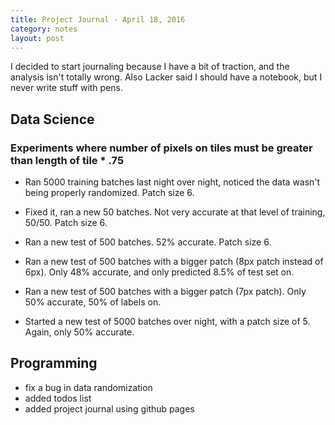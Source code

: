 ```yaml
---
title: Project Journal - April 18, 2016
category: notes
layout: post
---
```


I decided to start journaling because I have a bit of traction, and the analysis isn't totally wrong. Also Lacker said I should have a notebook, but I never write stuff with pens.

## Data Science

### Experiments where number of pixels on tiles must be greater than length of tile * .75

* Ran 5000 training batches last night over night, noticed the data wasn't being properly randomized. Patch size 6.

* Fixed it, ran a new 50 batches. Not very accurate at that level of training, 50/50. Patch size 6.

* Ran a new test of 500 batches. 52% accurate.  Patch size 6.

* Ran a new test of 500 batches with a bigger patch (8px patch instead of 6px). Only 48% accurate, and only predicted 8.5% of test set on.

* Ran a new test of 500 batches with a bigger patch (7px patch). Only 50% accurate, 50% of labels on.

* Started a new test of 5000 batches over night, with a patch size of 5. Again, only 50% accurate.


## Programming

 * fix a bug in data randomization
 * added todos list 
 * added project journal using github pages 

